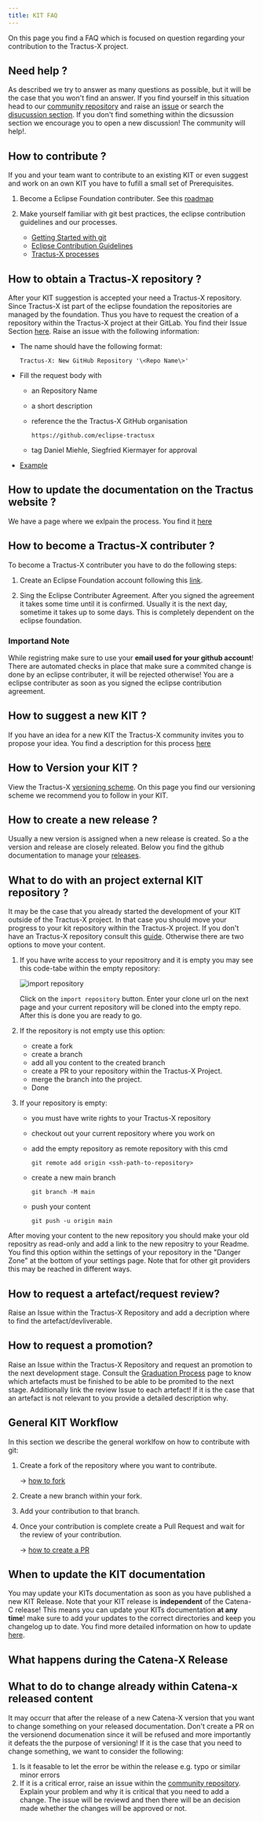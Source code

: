 ```yaml
---
title: KIT FAQ
---
```


On this page you find a FAQ which is focused on question regarding your contribution to the Tractus-X project.

## Need help ?

As described we try to answer as many questions as possible, but it will be the case that you won't find an answer. If you find yourself in this situation head to our [community repository](https://github.com/eclipse-tractusx/community) and raise an [issue](https://github.com/eclipse-tractusx/community/issues/new/choose) or search the [disucussion section](https://github.com/eclipse-tractusx/community/discussions). If you don't find something within the dicsussion section we encourage you to open a new discussion! The community will help!.

## How to contribute ?

If you and your team want to contribute to an existing KIT or even suggest and work on an own KIT you have to fufill a small set of Prerequisites.

1. Become a Eclipse Foundation contributer. See this [roadmap](/docs/kit-process/contribute.md#how-to-become-a-tractus-x-contributer)

2. Make yourself familiar with git best practices, the eclipse contribution guidelines and our processes.
   - [Getting Started with git](https://docs.github.com/en/get-started/getting-started-with-git)
   - [Eclipse Contribution Guidelines](https://wiki.eclipse.org/Development_Resources/Contributing_via_Git)
   - [Tractus-X processes](/docs/kit-process/processes/)

## How to obtain a Tractus-X repository ?

After your KIT suggestion is accepted your need a Tractus-X repository. Since Tractus-X ist part of the eclipse foundation the repositories are managed by the foundation. Thus you have to request the creation of a repository within the Tractus-X project at their GitLab.
You find their Issue Section [here](https://gitlab.eclipse.org/eclipsefdn/helpdesk/-/issues). Raise an issue with the following information:

- The name should have the following format:

  `Tractus-X: New GitHub Repository '\<Repo Name\>'`

- Fill the request body with

  - an Repository Name
  - a short description
  - reference the the Tractus-X GitHub organisation

    `https://github.com/eclipse-tractusx`

  - tag Daniel Miehle, Siegfried Kiermayer for approval

- [Example](https://gitlab.eclipse.org/eclipsefdn/helpdesk/-/issues/2713)

## How to update the documentation on the Tractus website ?

We have a page where we exlpain the process. You find it [here](/docs/kit-process/processes/update-documentation.md)

## How to become a Tractus-X contributer ?

To become a Tractus-X contributer you have to do the following steps:

1. Create an Eclipse Foundation account following this [link](https://accounts.eclipse.org/user/register).

2. Sing the Eclipse Contributer Agreement.
   After you signed the agreement it takes some time until it is confirmed. Usually it is the next day, sometime it takes up to some days. This is completely dependent on the eclipse foundation.

### Importand Note

While registring make sure to use your **email used for your github account**! There are automated checks in place that make sure a commited change is done by an eclipse contributer, it will be rejected otherwise! You are a eclipse contributer as soon as you signed the eclipse contribution agreement.

## How to suggest a new KIT ?

If you have an idea for a new KIT the Tractus-X community invites you to propose your idea. You find a description for this process [here](/docs/kit-process/processes/create_KIT_page.md)

## How to Version your KIT ?

View the Tractus-X [versioning scheme](/docs/kit-process/versioning.md). On this page you find our versioning scheme we recommend you to follow in your KIT.

## How to create a new release ?

Usually a new version is assigned when a new release is created. So a the version and release are closely releated. Below you find the github documentation to manage your [releases](https://docs.github.com/en/repositories/releasing-projects-on-github/managing-releases-in-a-repository).

## What to do with an project external KIT repository ?

It may be the case that you already started the development of your KIT outside of the Tractus-X project. In that case you should move your progress to your kit repository within the Tractus-X project. If you don't have an Tractus-X repository consult this [guide](/docs/kit-process/contribute.md#how-to-obtain-a-tractus-x-repository). Otherwise there are two options to move your content.

1. If you have write access to your repositrory and it is empty you may see this code-tabe within the empty repository:

   ![import repository](resources/import-repository.png)

   Click on the `import repository` button. Enter your clone url on the next page and your current repository will be cloned into the empty repo. After this is done you are ready to go.

2. If the repository is not empty use this option:

   - create a fork
   - create a branch
   - add all you content to the created branch
   - create a PR to your repository within the Tractus-X Project.
   - merge the branch into the project.
   - Done

3. If your repository is empty:

   - you must have write rights to your Tractus-X repository
   - checkout out your current repository where you work on
   - add the empty repository as remote repository with this cmd

     `git remote add origin <ssh-path-to-repository>`

   - create a new main branch

     `git branch -M main`

   - push your content

     `git push -u origin main`

After moving your content to the new repository you should make your old repositry as read-only and add a link to the new repositry to your Readme. You find this option within the settings of your repository in the "Danger Zone" at the bottom of your settings page. Note that for other git providers this may be reached in different ways.

## How to request a artefact/request review?

Raise an Issue within the Tractus-X Repository and add a decription where to find the artefact/devliverable.

## How to request a promotion?

Raise an Issue within the Tractus-X Repository and request an promotion to the next development stage. Consult the [Graduation Process](/docs/kit-process/graduation-process.md) page to know which artefacts must be finished to be able to be promited to the next stage. Additionally link the review Issue to each artefact! If it is the case that an artefact is not relevant to you provide a detailed description why.

## General KIT Workflow

In this section we describe the general worklfow on how to contribute with git:

1. Create a fork of the repository where you want to contribute.

   → [how to fork](/docs/kit-process/processes/update-documentation.md#overview)

2. Create a new branch within your fork.
3. Add your contribution to that branch.
4. Once your contribution is complete create a Pull Request and wait for the review of your contribution.

   → [how to create a PR](/docs/kit-process/processes/update-documentation.md#overview)

## When to update the KIT documentation

You may update your KITs documentation as soon as you have published a new KIT Release. Note that your KIT release is **independent** of the Catena-C release! This means you can update your KITs documentation **at any time**! make sure to add your updates to the correct directories and keep you changelog up to date. You find more detailed information on how to update [here](/docs/kit-process/processes/update-documentation.md).

## What happens during the Catena-X Release

## What to do to change already within Catena-x released content

It may occurr that after the release of a new Catena-X version that you want to change something on your released documentation. Don't create a PR on the versionend documenation since it will be refused and more importantly it defeats the the purpose of versioning! If it is the case that you need to change something, we want to consider the following:

1. Is it feasable to let the error be within the release e.g. typo or similar minor errors
2. If it is a critical error, raise an issue within the [community repository](https://github.com/eclipse-tractusx/community). Explain your problem and why it is critical that you need to add a change. The issue will be reviewd and then there will be an decision made whether the changes will be approved or not.
